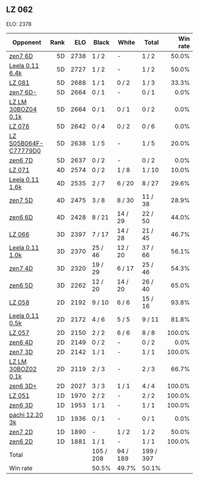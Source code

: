 ## LZ 062 ##

ELO: 2378

Opponent | Rank | ELO | Black | White | Total | Win rate
---------|-----:|----:|-------|-------|-------|-------:
[zen7 6D](zen7%206D.md) | 5D | 2738 | 1 / 2 | - | 1 / 2 | 50.0%
[Leela 0.11 6.4k](Leela%200.11%206.4k.md) | 5D | 2727 | 1 / 2 | - | 1 / 2 | 50.0%
[LZ 081](LZ%20081.md) | 5D | 2688 | 1 / 1 | 0 / 2 | 1 / 3 | 33.3%
[zen7 6D-](zen7%206D-.md) | 5D | 2664 | 0 / 1 | - | 0 / 1 | 0.0%
[LZ LM 30BOZ04 0.1k](LZ%20LM%2030BOZ04%200.1k.md) | 5D | 2664 | 0 / 1 | 0 / 1 | 0 / 2 | 0.0%
[LZ 076](LZ%20076.md) | 5D | 2642 | 0 / 4 | 0 / 2 | 0 / 6 | 0.0%
[LZ S05B064F-C77779D0](LZ%20S05B064F-C77779D0.md) | 5D | 2638 | 1 / 5 | - | 1 / 5 | 20.0%
[zen6 7D](zen6%207D.md) | 5D | 2637 | 0 / 2 | - | 0 / 2 | 0.0%
[LZ 071](LZ%20071.md) | 4D | 2574 | 0 / 2 | 1 / 8 | 1 / 10 | 10.0%
[Leela 0.11 1.6k](Leela%200.11%201.6k.md) | 4D | 2535 | 2 / 7 | 6 / 20 | 8 / 27 | 29.6%
[zen7 5D](zen7%205D.md) | 4D | 2475 | 3 / 8 | 8 / 30 | 11 / 38 | 28.9%
[zen6 6D](zen6%206D.md) | 4D | 2428 | 8 / 21 | 14 / 29 | 22 / 50 | 44.0%
[LZ 066](LZ%20066.md) | 3D | 2397 | 7 / 17 | 14 / 28 | 21 / 45 | 46.7%
[Leela 0.11 1.0k](Leela%200.11%201.0k.md) | 3D | 2370 | 25 / 46 | 12 / 20 | 37 / 66 | 56.1%
[zen7 4D](zen7%204D.md) | 3D | 2320 | 19 / 29 | 6 / 17 | 25 / 46 | 54.3%
[zen6 5D](zen6%205D.md) | 3D | 2262 | 12 / 20 | 14 / 20 | 26 / 40 | 65.0%
[LZ 058](LZ%20058.md) | 2D | 2192 | 9 / 10 | 6 / 6 | 15 / 16 | 93.8%
[Leela 0.11 0.5k](Leela%200.11%200.5k.md) | 2D | 2172 | 4 / 6 | 5 / 5 | 9 / 11 | 81.8%
[LZ 057](LZ%20057.md) | 2D | 2150 | 2 / 2 | 6 / 6 | 8 / 8 | 100.0%
[zen6 4D](zen6%204D.md) | 2D | 2149 | 0 / 2 | - | 0 / 2 | 0.0%
[zen7 3D](zen7%203D.md) | 2D | 2142 | 1 / 1 | - | 1 / 1 | 100.0%
[LZ LM 30BOZ02 0.1k](LZ%20LM%2030BOZ02%200.1k.md) | 2D | 2119 | 2 / 3 | - | 2 / 3 | 66.7%
[zen6 3D+](zen6%203D+.md) | 2D | 2027 | 3 / 3 | 1 / 1 | 4 / 4 | 100.0%
[LZ 051](LZ%20051.md) | 1D | 1970 | 2 / 2 | - | 2 / 2 | 100.0%
[zen6 3D](zen6%203D.md) | 1D | 1953 | 1 / 1 | - | 1 / 1 | 100.0%
[pachi 12.20 3k](pachi%2012.20%203k.md) | 1D | 1936 | 0 / 1 | - | 0 / 1 | 0.0%
[zen7 2D](zen7%202D.md) | 1D | 1890 | - | 1 / 2 | 1 / 2 | 50.0%
[zen6 2D](zen6%202D.md) | 1D | 1881 | 1 / 1 | - | 1 / 1 | 100.0%
Total | | | 105 / 208 | 94 / 189 | 199 / 397 | 
Win rate| | | 50.5% | 49.7% | 50.1% | 
